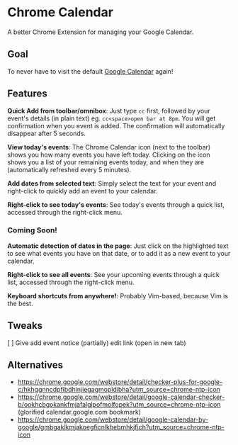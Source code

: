 # Chrome Calendar

A better Chrome Extension for managing your Google Calendar.

## Goal

To never have to visit the default [Google
Calendar](https://calendar.google.com/) again!

## Features

__Quick Add from toolbar/omnibox__: Just type `cc` first, followed by your event's details (in
plain text) eg. `cc<space>open bar at 8pm`. You will get confirmation when you
event is added. The confirmation will automatically disappear after 5 seconds.

__View today's events__: The Chrome Calendar icon (next to the toolbar) shows
you how many events you have left today. Clicking on the icon shows you a list
of your remaining events today, and when they are (automatically refreshed every
5 minutes).

__Add dates from selected text__: Simply select the text for your event and
right-click to quickly add an event to your calendar.

__Right-click to see today's events__: See today's events through a quick list,
accessed through the right-click menu.

### Coming Soon!

__Automatic detection of dates in the page__: Just click on the highlighted text
to see what events you have on that date, or to add it as a new event to your
calendar.

__Right-click to see all events__: See your upcoming events through a quick list, accessed
through the right-click menu.

__Keyboard shortcuts from anywhere!__: Probably Vim-based, because Vim is the best.

## Tweaks

[ ] Give add event notice (partially) edit link (open in new tab)

## Alternatives

* https://chrome.google.com/webstore/detail/checker-plus-for-google-c/hkhggnncdpfibdhinjiegagmopldibha?utm_source=chrome-ntp-icon
* https://chrome.google.com/webstore/detail/google-calendar-checker-b/ookhcbgokankfmjafalglpofmolfopek?utm_source=chrome-ntp-icon (glorified calendar.google.com bookmark)
* https://chrome.google.com/webstore/detail/google-calendar-by-google/gmbgaklkmjakoegficnlkhebmhkjfich?utm_source=chrome-ntp-icon
